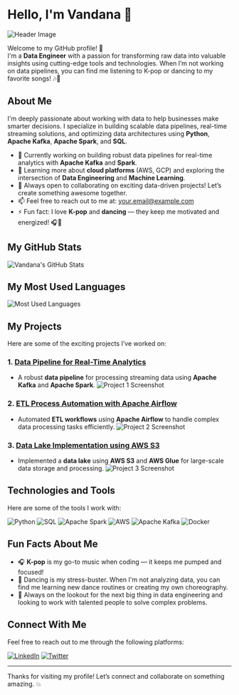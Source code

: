 # Hello, I'm Vandana 👋

![Header Image](https://via.placeholder.com/1200x300/4CAF50/FFFFFF?text=Data+Engineering+with+Vandana)

Welcome to my GitHub profile! 🚀  
I'm a **Data Engineer** with a passion for transforming raw data into valuable insights using cutting-edge tools and technologies. When I’m not working on data pipelines, you can find me listening to K-pop or dancing to my favorite songs! 🎶💃

## About Me
I'm deeply passionate about working with data to help businesses make smarter decisions. I specialize in building scalable data pipelines, real-time streaming solutions, and optimizing data architectures using **Python**, **Apache Kafka**, **Apache Spark**, and **SQL**.

- 🔭 Currently working on building robust data pipelines for real-time analytics with **Apache Kafka** and **Spark**.
- 🌱 Learning more about **cloud platforms** (AWS, GCP) and exploring the intersection of **Data Engineering** and **Machine Learning**.
- 👯 Always open to collaborating on exciting data-driven projects! Let’s create something awesome together.
- 📫 Feel free to reach out to me at: [your.email@example.com](mailto:your.email@example.com)
- ⚡ Fun fact: I love **K-pop** and **dancing** — they keep me motivated and energized! 🎧💃

## My GitHub Stats

![Vandana's GitHub Stats](https://github-readme-stats.vercel.app/api?username=Vandana&show_icons=true&hide_title=true&hide=prs&count_private=true&theme=tokyonight)

## My Most Used Languages

![Most Used Languages](https://github-readme-stats.vercel.app/api/top-langs/?username=Vandana&layout=compact&theme=tokyonight)

## My Projects

Here are some of the exciting projects I’ve worked on:

### 1. [Data Pipeline for Real-Time Analytics](https://github.com/Vandana/Project-1)
   - A robust **data pipeline** for processing streaming data using **Apache Kafka** and **Apache Spark**.
   ![Project 1 Screenshot](https://via.placeholder.com/500x300/4285F4/FFFFFF?text=Data+Pipeline+Overview)

### 2. [ETL Process Automation with Apache Airflow](https://github.com/Vandana/Project-2)
   - Automated **ETL workflows** using **Apache Airflow** to handle complex data processing tasks efficiently.
   ![Project 2 Screenshot](https://via.placeholder.com/500x300/FF9900/FFFFFF?text=ETL+Process+Overview)

### 3. [Data Lake Implementation using AWS S3](https://github.com/Vandana/Project-3)
   - Implemented a **data lake** using **AWS S3** and **AWS Glue** for large-scale data storage and processing.
   ![Project 3 Screenshot](https://via.placeholder.com/500x300/FF5733/FFFFFF?text=Data+Lake+Overview)

## Technologies and Tools

Here are some of the tools I work with:

![Python](https://img.shields.io/badge/Python-3776AB?logo=python&logoColor=white)
![SQL](https://img.shields.io/badge/SQL-1572B6?logo=sqlite&logoColor=white)
![Apache Spark](https://img.shields.io/badge/Apache%20Spark-E35B56?logo=apache-spark&logoColor=white)
![AWS](https://img.shields.io/badge/AWS-232F3E?logo=amazon-aws&logoColor=white)
![Apache Kafka](https://img.shields.io/badge/Apache%20Kafka-231F20?logo=apache-kafka&logoColor=white)
![Docker](https://img.shields.io/badge/Docker-2496ED?logo=docker&logoColor=white)

## Fun Facts About Me

- 🎧 **K-pop** is my go-to music when coding — it keeps me pumped and focused!
- 💃 Dancing is my stress-buster. When I'm not analyzing data, you can find me learning new dance routines or creating my own choreography.
- 🚀 Always on the lookout for the next big thing in data engineering and looking to work with talented people to solve complex problems.

## Connect With Me

Feel free to reach out to me through the following platforms:

[![LinkedIn](https://img.shields.io/badge/LinkedIn-blue?logo=linkedin&logoColor=white)](https://www.linkedin.com/in/vandana)
[![Twitter](https://img.shields.io/badge/Twitter-blue?logo=twitter&logoColor=white)](https://twitter.com/vandana)

---

Thanks for visiting my profile! Let’s connect and collaborate on something amazing. 💥
